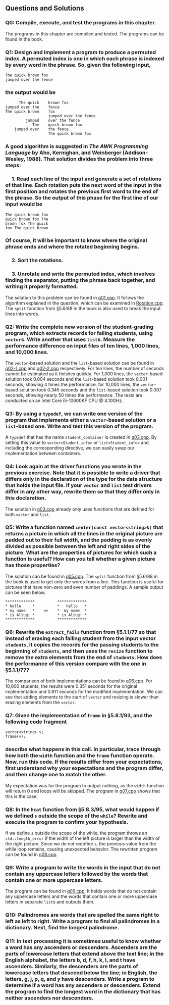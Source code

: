 ## Questions and Solutions

### Q0: Compile, execute, and test the programs in this chapter.
The programs in this chapter are compiled and tested. The programs can be found in the book.

### Q1: Design and implement a program to produce a permuted index. A permuted index is one in which each phrase is indexed by every word in the phrase. So, given the following input,
```
The quick brown fox
jumped over the fence
```
### the output would be
```
      The quick    brown fox
jumped over the    fence
The quick brown    fox
                   jumped over the fence
         jumped    over the fence
            The    quick brown fox
    jumped over    the fence
                   The quick brown fox
```
### A good algorithm is suggested in *The AWK Programming Language* by Aho, Kernighan, and Weinberger (Addison-Wesley, 1988). That solution divides the problem into three steps:

### &emsp; 1. Read each line of the input and generate a set of rotations of that line. Each rotation puts the next word of the input in the first position and rotates the previous first word to the end of the phrase. So the output of this phase for the first line of our input would be
```
The quick brown fox
quick brown fox The
brown fox The quick
fox The quick brown
```
### Of course, it will be important to know where the original phrase ends and where the rotated beginning begins.
### &emsp; 2. Sort the rotations.
### &emsp; 3. Unrotate and write the permuted index, which involves finding the separator, putting the phrase back together, and writing it properly formatted.
The solution to this problem can be found in [q01.cpp](./q01.cpp). It follows the algorithm explained in the question, which can be examined in [Rotation.cpp](./Rotation.cpp). The `split` function from §5.6/88 in the book is also used to break the input lines into words.

### Q2: Write the complete new version of the student-grading program, which extracts records for failing students, using `vector`s. Write another that uses `list`s. Measure the performance difference on input files of ten lines, 1,000 lines, and 10,000 lines.
The `vector`-based solution and the `list`-based solution can be found in [q02-1.cpp](./q02-1.cpp) and [q02-2.cpp](./q02-2.cpp) respectively. For ten lines, the number of seconds cannot be estimated as it finishes quickly. For 1,000 lines, the `vector`-based solution took 0.004 seconds and the `list`-based solution took 0.001 seconds, showing 4 times the performance. for 10,000 lines, the `vector`-based solution took 0.345 seconds and the `list`-based solution took 0.007 seconds, showing nearly 50 times the performance. The tests are conducted on an Intel Core i5-10600KF CPU @ 4.10GHz.

### Q3: By using a `typedef`, we can write one version of the program that implements either a `vector`-based solution or a `list`-based one. Write and test this version of the program.
A `typedef` that has the name `student_container` is created in [q03.cpp](./q03.cpp). By setting this value to `vector<Student_info>` or `list<Student_info>` and including the corresponding directive, we can easily swap our implementation between containers.

### Q4: Look again at the driver functions you wrote in the previous exercise. Note that it is possible to write a driver that differs only in the declaration of the type for the data structure that holds the input file. If your `vector` and `list` test drivers differ in any other way, rewrite them so that they differ only in this declaration.
The solution in [q03.cpp](./q03.cpp) already only uses functions that are defined for both `vector` and `list`.

### Q5: Write a function named `center(const vector<string>&)` that returns a picture in which all the lines in the original picture are padded out to their full width, and the padding is as evenly divided as possible between the left and right sides of the picture. What are the properties of pictures for which such a function is useful? How can you tell whether a given picture has those properties?
The solution can be found in [q05.cpp](./q05.cpp). The `split` function from §5.6/88 in the book is used to get only the words from a line. This function is useful for pictures that have non-zero and even number of paddings. A sample output can be seen below.
```
*************          *************
* hello     *          *   hello   *
* my name   *    =>    *  my name  *
* is Altug! *          * is Altug! *
*************          *************
```

### Q6: Rewrite the `extract_fails` function from §5.1.1/77 so that instead of erasing each failing student from the input vector `students`, it copies the records for the passing students to the beginning of `students`, and then uses the `resize` function to remove the extra elements from the end of `students`. How does the performance of this version compare with the one in §5.1.1/77?
The comparison of both implementations can be found in [q06.cpp](./q06.cpp). For 10,000 students, the results were 0.351 seconds for the original implementation and 0.911 seconds for the modified implementation. We can see that adding elements to the start of `vector` and resizing is slower than erasing elements from the `vector`.

### Q7: Given the implementation of `frame` in §5.8.1/93, and the following code fragment
```
vector<string> v;
frame(v);
```
### describe what happens in this call. In particular, trace through how both the `width` function and the `frame` function operate. Now, run this code. If the results differ from your expectations, first understand why your expectations and the program differ, and then change one to match the other.
My expectation was for the program to output nothing, as the `width` function will return 0 and loops will be skipped. The program in [q07.cpp](./q07.cpp) shows that this is the case.

### Q8: In the `hcat` function from §5.8.3/95, what would happen if we defined `s` outside the scope of the `while`? Rewrite and execute the program to confirm your hypothesis.
If we define `s` outside the scope of the while, the program throws an `std::length_error` if the width of the left picture is larger than the width of the right picture. Since we do not redefine `s`, the previous value from the while loop remains, causing unexpected behavior. The rewritten program can be found in [q08.cpp](./q08.cpp).

### Q9: Write a program to write the words in the input that do not contain any uppercase letters followed by the words that contain one or more uppercase letters.
The program can be found in [q09.cpp](./q09.cpp). It holds words that do not contain any uppercase letters and the words that contain one or more uppercase letters in separate `list`s and outputs them.

### Q10: Palindromes are words that are spelled the same right to left as left to right. Write a program to find all palindromes in a dictionary. Next, find the longest palindrome.

### Q11: In text processing it is sometimes useful to know whether a word has any ascenders or descenders. Ascenders are the parts of lowercase letters that extend above the text line; in the English alphabet, the letters b, d, f, h, k, l, and t have ascenders. Similarly, the descenders are the parts of lowercase letters that descend below the line; in English, the letters, g, j, p, q, and y have descenders. Write a program to determine if a word has any ascenders or descenders. Extend the program to find the longest word in the dictionary that has neither ascenders nor descenders.